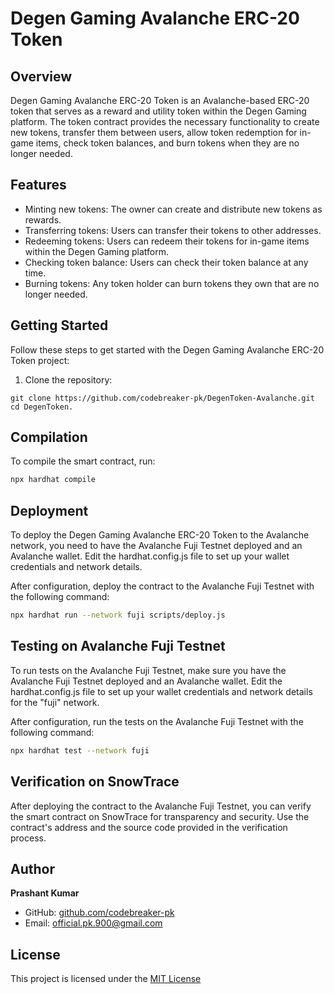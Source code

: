 # Degen Gaming Avalanche ERC-20 Token

## Overview

Degen Gaming Avalanche ERC-20 Token is an Avalanche-based ERC-20 token that serves as a reward and utility token within the Degen Gaming platform. The token contract provides the necessary functionality to create new tokens, transfer them between users, allow token redemption for in-game items, check token balances, and burn tokens when they are no longer needed.

## Features

- Minting new tokens: The owner can create and distribute new tokens as rewards.
- Transferring tokens: Users can transfer their tokens to other addresses.
- Redeeming tokens: Users can redeem their tokens for in-game items within the Degen Gaming platform.
- Checking token balance: Users can check their token balance at any time.
- Burning tokens: Any token holder can burn tokens they own that are no longer needed.

## Getting Started

Follow these steps to get started with the Degen Gaming Avalanche ERC-20 Token project:

1. Clone the repository:
```
git clone https://github.com/codebreaker-pk/DegenToken-Avalanche.git
cd DegenToken.
```


## Compilation

To compile the smart contract, run:

```bash
npx hardhat compile
```


## Deployment
To deploy the Degen Gaming Avalanche ERC-20 Token to the Avalanche network, you need to have the Avalanche Fuji Testnet deployed and an Avalanche wallet. Edit the hardhat.config.js file to set up your wallet credentials and network details.

After configuration, deploy the contract to the Avalanche Fuji Testnet with the following command:


```bash
npx hardhat run --network fuji scripts/deploy.js
```

## Testing on Avalanche Fuji Testnet
To run tests on the Avalanche Fuji Testnet, make sure you have the Avalanche Fuji Testnet deployed and an Avalanche wallet. Edit the hardhat.config.js file to set up your wallet credentials and network details for the "fuji" network.

After configuration, run the tests on the Avalanche Fuji Testnet with the following command:

```bash
npx hardhat test --network fuji
```

## Verification on SnowTrace
After deploying the contract to the Avalanche Fuji Testnet, you can verify the smart contract on SnowTrace for transparency and security. Use the contract's address and the source code provided in the verification process.

## Author

**Prashant Kumar**

- GitHub: [github.com/codebreaker-pk](https://github.com/codebreaker-pk)
- Email: official.pk.900@gmail.com
## License
This project is licensed under the [MIT License](LICENSE)


